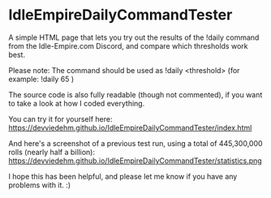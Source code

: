 # IdleEmpireDailyCommandTester
A simple HTML page that lets you try out the results of the !daily command from the Idle-Empire.com Discord, and compare which thresholds work best.

Please note: The command should be used as !daily &lt;threshold> (for example: !daily 65 )

The source code is also fully readable (though not commented), if you want to take a look at how I coded everything.

You can try it for yourself here:
https://devviedehm.github.io/IdleEmpireDailyCommandTester/index.html

And here's a screenshot of a previous test run, using a total of 445,300,000 rolls (nearly half a billion):
https://devviedehm.github.io/IdleEmpireDailyCommandTester/statistics.png

I hope this has been helpful, and please let me know if you have any problems with it. :)
